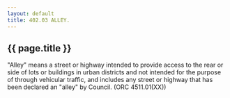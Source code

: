 ```yaml
---
layout: default 
title: 402.03 ALLEY.
---
```


{{ page.title }}
----------------

"Alley" means a street or highway intended to provide access to the rear
or side of lots or buildings in urban districts and not intended for the
purpose of through vehicular traffic, and includes any street or highway
that has been declared an "alley" by Council. (ORC 4511.01(XX))
